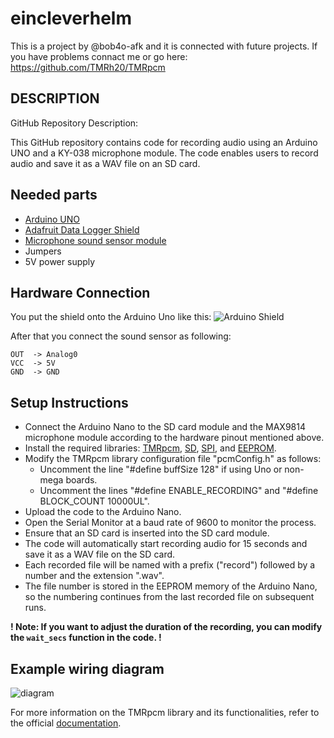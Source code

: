 # eincleverhelm
This is a project by @bob4o-afk and it is connected with future projects.
If you have problems connact me or go here: https://github.com/TMRh20/TMRpcm

## DESCRIPTION
GitHub Repository Description:

This GitHub repository contains code for recording audio using an Arduino UNO and a KY-038 microphone module. The code enables users to record audio and save it as a WAV file on an SD card.

## Needed parts
* [Arduino UNO](https://store.arduino.cc/products/arduino-uno-rev3)
* [Adafruit Data Logger Shield](https://learn.adafruit.com/adafruit-data-logger-shield)
* [Microphone sound sensor module](https://advanced.mu/sensors-modules/105-microphone-sound-sensor-module.html)
* Jumpers
* 5V power supply
  
## Hardware Connection
You put the shield onto the Arduino Uno like this:
![Arduino Shield](https://cdn-learn.adafruit.com/assets/assets/000/058/608/original/adafruit_products_1141-05.jpg?1533313257)

After that you connect the sound sensor as following:
```
OUT  -> Analog0
VCC  -> 5V
GND  -> GND
```

## Setup Instructions
* Connect the Arduino Nano to the SD card module and the MAX9814 microphone module according to the hardware pinout mentioned above.
* Install the required libraries: [TMRpcm](https://www.arduino.cc/reference/en/libraries/tmrpcm/), [SD](https://github.com/arduino-libraries/SD), [SPI](https://github.com/PaulStoffregen/SPI), and [EEPROM](https://github.com/PaulStoffregen/EEPROM).
* Modify the TMRpcm library configuration file "pcmConfig.h" as follows:
  - Uncomment the line "#define buffSize 128" if using Uno or non-mega boards.
  - Uncomment the lines "#define ENABLE_RECORDING" and "#define BLOCK_COUNT 10000UL".
* Upload the code to the Arduino Nano.
* Open the Serial Monitor at a baud rate of 9600 to monitor the process.
* Ensure that an SD card is inserted into the SD card module.
* The code will automatically start recording audio for 15 seconds and save it as a WAV file on the SD card.
* Each recorded file will be named with a prefix ("record") followed by a number and the extension ".wav".
* The file number is stored in the EEPROM memory of the Arduino Nano, so the numbering continues from the last recorded file on subsequent runs.
  
**! Note: If you want to adjust the duration of the recording, you can modify the ```wait_secs``` function in the code.  !** 

## Example wiring diagram
![diagram](https://github.com/bob4o-afk/eincleverhelm/assets/80552018/a20eea47-4ab9-44d7-ab60-3825ee90d02f)

For more information on the TMRpcm library and its functionalities, refer to the official [documentation](https://www.arduino.cc/reference/en/libraries/tmrpcm/).
